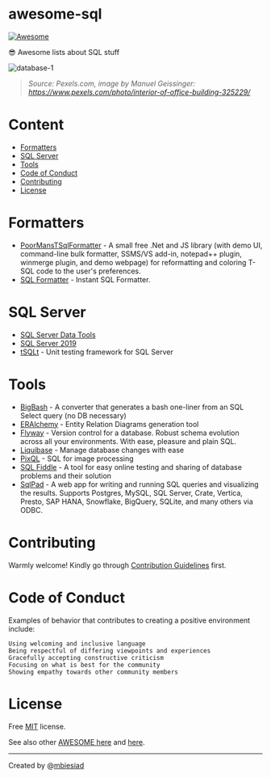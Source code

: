 # awesome-sql

[![Awesome](https://awesome.re/badge-flat.svg)](https://awesome.re)

😎 Awesome lists about SQL stuff

![database-1](https://github.com/mbiesiad/awesome-sql/blob/master/media/db_1.png)

> _Source: Pexels.com, image by Manuel Geissinger: https://www.pexels.com/photo/interior-of-office-building-325229/_

# Content

* [Formatters](#formatters)
* [SQL Server](#sql-server)
* [Tools](#tools)
* [Code of Conduct](#code-of-conduct)
* [Contributing](#contributing)
* [License](#license)

# Formatters

* [PoorMansTSqlFormatter](https://github.com/TaoK/PoorMansTSqlFormatter) - A small free .Net and JS library (with demo UI, command-line bulk formatter, SSMS/VS add-in, notepad++ plugin, winmerge plugin, and demo webpage) for reformatting and coloring T-SQL code to the user's preferences.
* [SQL Formatter](http://www.dpriver.com/pp/sqlformat.htm) - Instant SQL Formatter.

# SQL Server

* [SQL Server Data Tools](https://docs.microsoft.com/en-us/sql/ssdt/download-sql-server-data-tools-ssdt?redirectedfrom=MSDN&view=sql-server-ver15)
* [SQL Server 2019](https://www.microsoft.com/en-us/sql-server/sql-server-2019)
* [tSQLt](https://tsqlt.org/) - Unit testing framework for SQL Server

# Tools

* [BigBash](https://github.com/Borisvl/bigbash) - A converter that generates a bash one-liner from an SQL Select query (no DB necessary)
* [ERAlchemy](https://github.com/Alexis-benoist/eralchemy) - Entity Relation Diagrams generation tool
* [Flyway](https://flywaydb.org/) - Version control for a database. Robust schema evolution across all your environments. With ease, pleasure and plain SQL.
* [Liquibase](https://www.liquibase.org/) - Manage database changes with ease
* [PixQL](https://github.com/Phildo/pixQL) - SQL for image processing
* [SQL Fiddle](http://sqlfiddle.com/) - A tool for easy online testing and sharing of database problems and their solution
* [SqlPad](http://rickbergfalk.github.io/sqlpad/#/) - A web app for writing and running SQL queries and visualizing the results. Supports Postgres, MySQL, SQL Server, Crate, Vertica, Presto, SAP HANA, Snowflake, BigQuery, SQLite, and many others via ODBC.


# Contributing

Warmly welcome! Kindly go through [Contribution Guidelines](CONTRIBUTING.md) first.

# Code of Conduct

Examples of behavior that contributes to creating a positive environment include:

    Using welcoming and inclusive language
    Being respectful of differing viewpoints and experiences
    Gracefully accepting constructive criticism
    Focusing on what is best for the community
    Showing empathy towards other community members

# License
Free [MIT](LICENSE) license.

See also other [AWESOME here](https://github.com/mbiesiad/awesome-chess) and [here](https://github.com/mbiesiad/awesome-astronomy).

__________________________________________________

Created by @[mbiesiad](https://github.com/mbiesiad)
